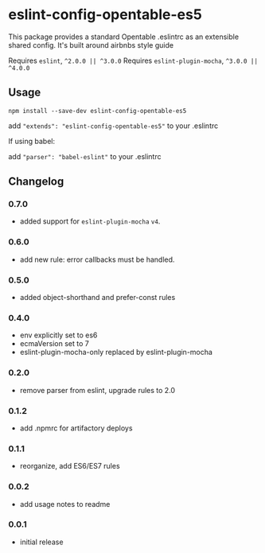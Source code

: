# eslint-config-opentable-es5

This package provides a standard Opentable .eslintrc as an extensible shared config. It's built around airbnbs style guide

Requires `eslint`, `^2.0.0 || ^3.0.0`
Requires `eslint-plugin-mocha`, `^3.0.0 || ^4.0.0`

## Usage

```shell
npm install --save-dev eslint-config-opentable-es5
```

add `"extends": "eslint-config-opentable-es5"` to your .eslintrc

If using babel:

add `"parser": "babel-eslint"` to your .eslintrc

## Changelog

### 0.7.0
 - added support for `eslint-plugin-mocha` `v4`.
### 0.6.0
 - add new rule: error callbacks must be handled.

### 0.5.0
 - added object-shorthand and prefer-const rules

### 0.4.0
 - env explicitly set to es6
 - ecmaVersion set to 7
 - eslint-plugin-mocha-only replaced by eslint-plugin-mocha

### 0.2.0
 - remove parser from eslint, upgrade rules to 2.0

### 0.1.2
 - add .npmrc for artifactory deploys

### 0.1.1
 - reorganize, add ES6/ES7 rules

### 0.0.2
 - add usage notes to readme

### 0.0.1
 - initial release
